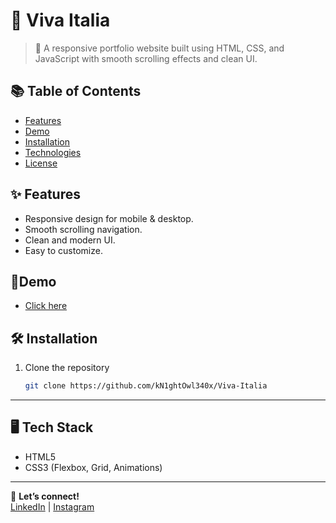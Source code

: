 # 🌟 Viva Italia
> 🚀 A responsive portfolio website built using HTML, CSS, and JavaScript with smooth scrolling effects and clean UI.
## 📚 Table of Contents
- [Features](#features)
- [Demo](#demo)
- [Installation](#installation)
- [Technologies](#technologies)
- [License](#license)


## ✨ Features
- Responsive design for mobile & desktop.
- Smooth scrolling navigation.
- Clean and modern UI.
- Easy to customize.

## 📱Demo
- [Click here](https://kn1ghtowlx.github.io/Viva-Italia/)

## 🛠 Installation
1. Clone the repository  
   ```bash
   git clone https://github.com/kN1ghtOwl340x/Viva-Italia

---

  ## 🖥 Tech Stack
  - HTML5  
  - CSS3 (Flexbox, Grid, Animations)  
___


💬 **Let’s connect!**  
[LinkedIn](https://linkedin.com/in/kn1ghtowl) | [Instagram](https://instagram.com/kn1ght0wlx/)
